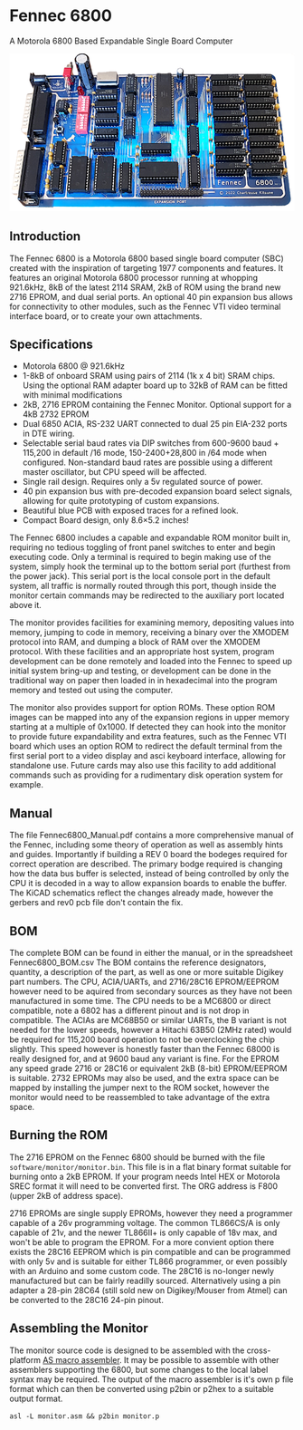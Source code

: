# Fennec 6800
A Motorola 6800 Based Expandable Single Board Computer

![Picture of an Assembled Fennec 6800 Computer](/images/fennec_banner.png)

## Introduction
The Fennec 6800 is a Motorola 6800 based single board computer (SBC) created with the inspiration of targeting 1977 components and features. It features an original Motorola 6800 processor running at whopping 921.6kHz, 8kB of the latest 2114 SRAM, 2kB of ROM using the brand new 2716 EPROM, and dual serial ports. An optional 40 pin expansion bus allows for connectivity to other modules, such as the Fennec VTI video terminal interface board, or to create your own attachments.

## Specifications
* Motorola 6800 @ 921.6kHz
* 1-8kB of onboard SRAM using pairs of 2114 (1k x 4 bit) SRAM chips. Using the optional RAM adapter board up to 32kB of RAM can be fitted with minimal modifications
* 2kB, 2716 EPROM containing the Fennec Monitor. Optional support for a 4kB 2732 EPROM
* Dual 6850 ACIA, RS-232 UART connected to dual 25 pin EIA-232 ports in DTE wiring.
* Selectable serial baud rates via DIP switches from 600-9600 baud + 115,200 in default /16 mode, 150-2400+28,800 in /64 mode when configured. Non-standard baud rates are possible using a different master oscillator, but CPU speed will be affected.
* Single rail design. Requires only a 5v regulated source of power.
* 40 pin expansion bus with pre-decoded expansion board select signals, allowing for quite prototyping of custom expansions.
* Beautiful blue PCB with exposed traces for a refined look.
* Compact Board design, only 8.6×5.2 inches!

The Fennec 6800 includes a capable and expandable ROM monitor built in, requiring no tedious toggling of front panel switches to enter and begin executing code. Only a terminal is required to begin making use of the system, simply hook the terminal up to the bottom serial port (furthest from the power jack). This serial port is the local console port in the default system, all traffic is normally routed through this port, though inside the monitor certain commands may be redirected to the auxiliary port located above it.

The monitor provides facilities for examining memory, depositing values into memory, jumping to code in memory, receiving a binary over the XMODEM protocol into RAM, and dumping a block of RAM over the XMODEM protocol. With these facilities and an appropriate host system, program development can be done remotely and loaded into the Fennec to speed up initial system bring-up and testing, or development can be done in the traditional way on paper then loaded in in hexadecimal into the program memory and tested out using the computer.

The monitor also provides support for option ROMs. These option ROM images can be mapped into any of the expansion regions in upper memory starting at a multiple of 0x1000. If detected they can hook into the monitor to provide future expandability and extra features, such as the Fennec VTI board which uses an option ROM to redirect the default terminal from the first serial port to a video display and asci keyboard interface, allowing for standalone use. Future cards may also use this facility to add additional commands such as providing for a rudimentary disk operation system for example.

## Manual
The file Fennec6800_Manual.pdf contains a more comprehensive manual of the Fennec, including some theory of operation as well as assembly hints and guides. Importantly if building a REV 0 board the bodeges required for correct operation are described. The primary bodge required is changing how the data bus buffer is selected, instead of being controlled by only the CPU it is decoded in a way to allow expansion boards to enable the buffer. The KiCAD schematics reflect the changes already made, however the gerbers and rev0 pcb file don't contain the fix.

## BOM 
The complete BOM can be found in either the manual, or in the spreadsheet Fennec6800_BOM.csv 
The BOM contains the reference designators, quantity, a description of the part, as well as one or more suitable Digikey part numbers. The CPU, ACIA/UARTs, and 2716/28C16 EPROM/EEPROM however need to be aquired from secondary sources as they have not been manufactured in some time. The CPU needs to be a MC6800 or direct compatible, note a 6802 has a different pinout and is not drop in compatible. The ACIAs are MC68B50 or similar UARTs, the B variant is not needed for the lower speeds, however a Hitachi 63B50 (2MHz rated) would be required for 115,200 board operation to not be overclocking the chip slightly. This speed however is honestly faster than the Fennec 68000 is really designed for, and at 9600 baud any variant is fine. For the EPROM any speed grade 2716 or 28C16 or equivalent 2kB (8-bit) EPROM/EEPROM is suitable. 2732 EPROMs may also be used, and the extra space can be mapped by installing the jumper next to the ROM socket, however the monitor would need to be reassembled to take advantage of the extra space.

## Burning the ROM
The 2716 EPROM on the Fennec 6800 should be burned with the file `software/monitor/monitor.bin`. This file is in a flat binary format suitable for burning onto a 2kB EPROM. If your program needs Intel HEX or Motorola SREC format it will need to be converted first. The ORG address is F800 (upper 2kB of address space). 

2716 EPROMs are single supply EPROMs, however they need a programmer capable of a 26v programming voltage. The common TL866CS/A is only capable of 21v, and the newer TL866II+ is only capable of 18v max, and won't be able to program the EPROM. For a more convient option there exists the 28C16 EEPROM which is pin compatible and can be programmed with only 5v and is suitable for either TL866 programmer, or even possibly with an Arduino and some custom code. The 28C16 is no-longer newly manufactured but can be fairly readilly sourced. Alternatively using a pin adapter a 28-pin 28C64 (still sold new on Digikey/Mouser from Atmel) can be converted to the 28C16 24-pin pinout. 

## Assembling the Monitor
The monitor source code is designed to be assembled with the cross-platform [AS macro assembler](http://john.ccac.rwth-aachen.de:8000/as/). It may be possible to assemble with other assemblers supporting the 6800, but some changes to the local label syntax may be required. The output of the macro assembler is it's own p file format which can then be converted using p2bin or p2hex to a suitable output format.

    asl -L monitor.asm && p2bin monitor.p


